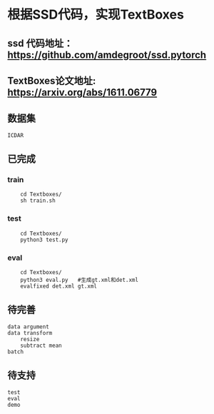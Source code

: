 # 根据SSD代码，实现TextBoxes
## ssd 代码地址：https://github.com/amdegroot/ssd.pytorch
## TextBoxes论文地址: https://arxiv.org/abs/1611.06779

## 数据集  
    ICDAR
    
## 已完成  
### train  
```
    cd Textboxes/
    sh train.sh
```
### test
``` 
    cd Textboxes/
    python3 test.py
``` 
    
### eval
```
    cd Textboxes/
    python3 eval.py   #生成gt.xml和det.xml
    evalfixed det.xml gt.xml
```
## 待完善  
    data argument  
    data transform  
        resize
        subtract mean
    batch

## 待支持  
    test  
    eval  
    demo  